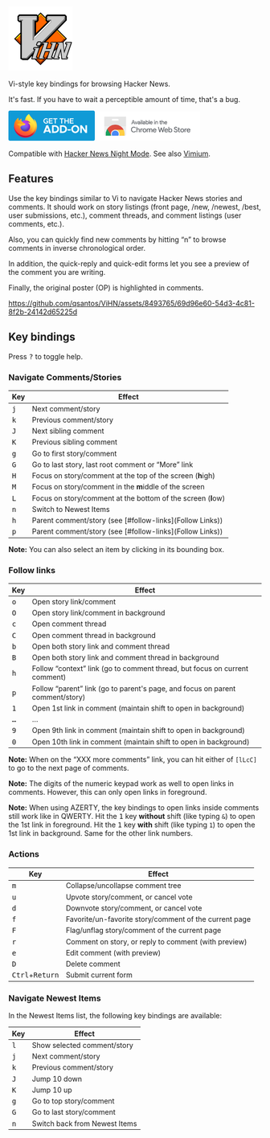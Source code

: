 <img src="icon.svg" width="128" height="128" alt="ViHN">

Vi-style key bindings for browsing Hacker News.

It's fast. If you have to wait a perceptible amount of time, that's a bug.

<a href="https://addons.mozilla.org/fr/firefox/addon/vihn/"><img src="firefox.svg" width="172" height="60" alt="Get the Add-on"></a>
<a href="https://chromewebstore.google.com/detail/vihn/cfmccoefeojndmkdmbkgalghikfafdod"><img src="chrome.png" width="206" height="58" alt="Available in the Chrome Web Store"></a>

Compatible with [Hacker News Night Mode](https://addons.mozilla.org/en-US/firefox/addon/hacker-news-night-mode/).
See also [Vimium](https://addons.mozilla.org/fr/firefox/addon/vimium-ff/).

## Features

Use the key bindings similar to Vi to navigate Hacker News stories and comments.
It should work on story listings (front page, /new, /newest, /best, user submissions, etc.), comment threads, and comment listings (user comments, etc.).

Also, you can quickly find new comments by hitting “n” to browse comments in inverse chronological order.

In addition, the quick-reply and quick-edit forms let you see a preview of the comment you are writing.

Finally, the original poster (OP) is highlighted in comments.

https://github.com/qsantos/ViHN/assets/8493765/69d96e60-54d3-4c81-8f2b-24142d65225d

## Key bindings

Press <kbd>?</kbd> to toggle help.

### Navigate Comments/Stories

| Key          | Effect
| ------------ | ------
| <kbd>j</kbd> | Next comment/story
| <kbd>k</kbd> | Previous comment/story
| <kbd>J</kbd> | Next sibling comment
| <kbd>K</kbd> | Previous sibling comment
| <kbd>g</kbd> | Go to first story/comment
| <kbd>G</kbd> | Go to last story, last root comment or “More” link
| <kbd>H</kbd> | Focus on story/comment at the top of the screen (**h**igh)
| <kbd>M</kbd> | Focus on story/comment in the **m**iddle of the screen
| <kbd>L</kbd> | Focus on story/comment at the bottom of the screen (**l**ow)
| <kbd>n</kbd> | Switch to Newest Items
| <kbd>h</kbd> | Parent comment/story (see [#follow-links](Follow Links))
| <kbd>p</kbd> | Parent comment/story (see [#follow-links](Follow Links))

**Note:**
You can also select an item by clicking in its bounding box.

### Follow links

| Key          | Effect
| ------------ | ------
| <kbd>o</kbd> | Open story link/comment
| <kbd>O</kbd> | Open story link/comment in background
| <kbd>c</kbd> | Open comment thread
| <kbd>C</kbd> | Open comment thread in background
| <kbd>b</kbd> | Open both story link and comment thread
| <kbd>B</kbd> | Open both story link and comment thread in background
| <kbd>h</kbd> | Follow “context” link (go to comment thread, but focus on current comment)
| <kbd>p</kbd> | Follow “parent” link (go to parent's page, and focus on parent comment/story)
| <kbd>1</kbd> | Open 1st link in comment (maintain shift to open in background)
| <kbd>…</kbd> | …
| <kbd>9</kbd> | Open 9th link in comment (maintain shift to open in background)
| <kbd>0</kbd> | Open 10th link in comment (maintain shift to open in background)

**Note:**
When on the “XXX more comments” link, you can hit either of `[lLcC]` to go to the next page of comments.

**Note:**
The digits of the numeric keypad work as well to open links in comments.
However, this can only open links in foreground.

**Note:**
When using AZERTY, the key bindings to open links inside comments still work like in QWERTY.
Hit the <kbd>1</kbd> key **without** shift (like typing `&`) to open the 1st link in foreground.
Hit the <kbd>1</kbd> key **with** shift (like typing `1`) to open the 1st link in background.
Same for the other link numbers.

### Actions

| Key          | Effect
| ------------ | ------
| <kbd>m</kbd> | Collapse/uncollapse comment tree
| <kbd>u</kbd> | Upvote story/comment, or cancel vote
| <kbd>d</kbd> | Downvote story/comment, or cancel vote
| <kbd>f</kbd> | Favorite/un-favorite story/comment of the current page
| <kbd>F</kbd> | Flag/unflag story/comment of the current page
| <kbd>r</kbd> | Comment on story, or reply to comment (with preview)
| <kbd>e</kbd> | Edit comment (with preview)
| <kbd>D</kbd> | Delete comment
| <kbd>Ctrl</kbd>+<kbd>Return</kbd> | Submit current form

### Navigate Newest Items

In the Newest Items list, the following key bindings are available:

| Key          | Effect
| ------------ | ------
| <kbd>l</kbd> | Show selected comment/story
| <kbd>j</kbd> | Next comment/story
| <kbd>k</kbd> | Previous comment/story
| <kbd>J</kbd> | Jump 10 down
| <kbd>K</kbd> | Jump 10 up
| <kbd>g</kbd> | Go to top story/comment
| <kbd>G</kbd> | Go to last story/comment
| <kbd>n</kbd> | Switch back from Newest Items
